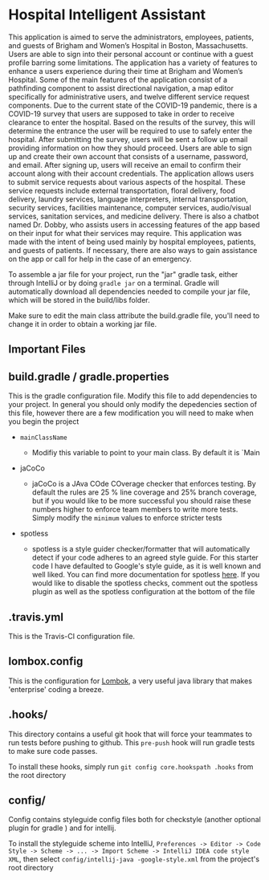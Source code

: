 # Hospital Intelligent Assistant
This application is aimed to serve the administrators, employees, patients, and guests of Brigham and Women’s Hospital in Boston, Massachusetts. Users are able to sign into their personal account or continue with a guest profile barring some limitations. The application has a variety of features to enhance a users experience during their time at Brigham and Women’s Hospital. Some of the main features of the application consist of a pathfinding component to assist directional navigation, a map editor specifically for administrative users, and twelve different service request components. Due to the current state of the COVID-19 pandemic, there is a COVID-19 survey that users are supposed to take in order to receive clearance to enter the hospital. Based on the results of the survey, this will determine the entrance the user will be required to use to safely enter the hospital. After submitting the survey, users will be sent a follow up email providing information on how they should proceed. Users are able to sign up and create their own account that consists of a username, password, and email. After signing up, users will receive an email to confirm their account along with their account credentials. The application allows users to submit service requests about various aspects of the hospital. These service requests include external transportation, floral delivery, food delivery, laundry services, language interpreters, internal transportation, security services, facilities maintenance, computer services, audio/visual services, sanitation services, and medicine delivery. There is also a chatbot named Dr. Dobby, who assists users in accessing features of the app based on their input for what their services may require. This application was made with the intent of being used mainly by hospital employees, patients, and guests of patients. If necessary, there are also ways to gain assistance on the app or call for help in the case of an emergency.


To assemble a jar file for your project, run the "jar" gradle task, either through IntelliJ or by doing
`gradle jar` on a terminal. Gradle will automatically download all dependencies needed to compile your jar file,
which will be stored in the build/libs folder.

Make sure to edit the main class attribute the build.gradle file, you'll need to change it in order to obtain
a working jar file.

## Important Files
## build.gradle / gradle.properties
This is the gradle configuration file. Modify this file to add dependencies to your project. In
 general you should only modify the depedencies section of this file, however there are a few
  modification you will need to make when you begin the project
  
  - `mainClassName`
    - Modifiy this variable to point to your main class. By default it is `Main
     
  - jaCoCo
    - jaCoCo is a JAva COde COverage checker that enforces testing. By default the rules are 25
    % line coverage and 25% branch coverage, but if you would like to be more successful you
     should raise these numbers higher to enforce team members to write more tests. Simply modify
      the `minimum` values to enforce stricter tests
  - spotless
    - spotless is a style guider checker/formatter that will automatically detect if your code
     adheres to an agreed style guide. For this starter code I have defaulted to Google's style
     guide, as it is well known and well liked. You can find more documentation for spotless 
     [here](https://github.com/diffplug/spotless). If you would like to disable the spotless
      checks, comment out the spotless plugin as well as the spotless configuration at the bottom
       of the file

## .travis.yml
This is the Travis-CI configuration file.

## lombox.config
This is the configuration for [Lombok](https://projectlombok.org/), a very useful java library
 that makes 'enterprise' coding a breeze.

## .hooks/
This directory contains a useful git hook that will force your teammates to run tests before
pushing to github. This `pre-push` hook will run gradle tests to make sure code passes.

To install these hooks, simply run `git config core.hookspath .hooks` from the root directory

## config/
Config contains styleguide config files both for checkstyle (another optional plugin for gradle
) and for intellij.

To install the styleguide scheme into IntelliJ, `Preferences -> Editor -> Code Style -> Scheme
 -> ... -> Import Scheme -> IntelliJ IDEA code style XML`, then select `config/intellij-java
 -google-style.xml` from the project's root directory 
